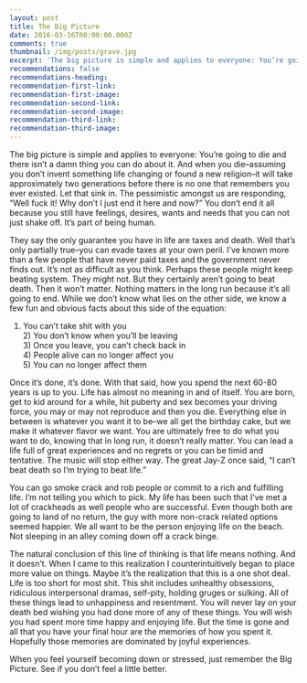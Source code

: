 ```yaml
---
layout: post
title: The Big Picture
date: 2016-03-16T00:00:00.000Z
comments: true
thumbnail: /img/posts/grave.jpg
excerpt: 'The big picture is simple and applies to everyone: You’re going to die and there isn’t a damn thing you can do about it. And when you die–assuming you don’t invent something life changing or found a new religion–it will take approximately two generations before there is no one that remembers you ever existed. Let that sink in. The pessimistic amongst us are responding, “Well fuck it! Why don’t I just end it here and now?” You don’t end it all because you still have feelings, desires, wants and needs that you can not just shake off. It’s part of being human.'
recommendations: false
recommendations-heading:
recommendation-first-link:
recommendation-first-image:
recommendation-second-link:
recommendation-second-image:
recommendation-third-link:
recommendation-third-image:
---
```



The big picture is simple and applies to everyone: You’re going to die and there isn’t a damn thing you can do about it. And when you die–assuming you don’t invent something life changing or found a new religion–it will take approximately two generations before there is no one that remembers you ever existed. Let that sink in. The pessimistic amongst us are responding, “Well fuck it! Why don’t I just end it here and now?” You don’t end it all because you still have feelings, desires, wants and needs that you can not just shake off. It’s part of being human.

They say the only guarantee you have in life are taxes and death. Well that’s only partially true–you can evade taxes at your own peril. I’ve known more than a few people that have never paid taxes and the government never finds out. It’s not as difficult as you think. Perhaps these people might keep beating system. They might not. But they certainly aren’t going to beat death. Then it won’t matter. Nothing matters in the long run because it’s all going to end. While we don’t know what lies on the other side, we know a few fun and obvious facts about this side of the equation:

1) You can’t take shit with you
<br>2) You don’t know when you’ll be leaving
<br>3) Once you leave, you can’t check back in
<br>4) People alive can no longer affect you
<br>5) You can no longer affect them

Once it’s done, it’s done. With that said, how you spend the next 60-80 years is up to you. Life has almost no meaning in and of itself. You are born, get to kid around for a while, hit puberty and sex becomes your driving force, you may or may not reproduce and then you die. Everything else in between is whatever you want it to be–we all get the birthday cake, but we make it whatever flavor we want. You are ultimately free to do what you want to do, knowing that in long run, it doesn’t really matter. You can lead a life full of great experiences and no regrets or you can be timid and tentative. The music will stop either way. The great Jay-Z once said, “I can’t beat death so I’m trying to beat life.”

You can go smoke crack and rob people or commit to a rich and fulfilling life. I’m not telling you which to pick. My life has been such that I’ve met a lot of crackheads as well people who are successful. Even though both are going to land of no return, the guy with more non-crack related options seemed happier. We all want to be the person enjoying life on the beach. Not sleeping in an alley coming down off a crack binge.

The natural conclusion of this line of thinking is that life means nothing. And it doesn’t. When I came to this realization I counterintuitively began to place more value on things. Maybe it’s the realization that this is a one shot deal. Life is too short for most shit. This shit includes unhealthy obsessions, ridiculous interpersonal dramas, self-pity, holding gruges or sulking. All of these things lead to unhappiness and resentment. You will never lay on your death bed wishing you had done more of any of these things. You will wish you had spent more time happy and enjoying life. But the time is gone and all that you have your final hour are the memories of how you spent it. Hopefully those memories are dominated by joyful experiences.

When you feel yourself becoming down or stressed, just remember the Big Picture. See if you don’t feel a little better.
